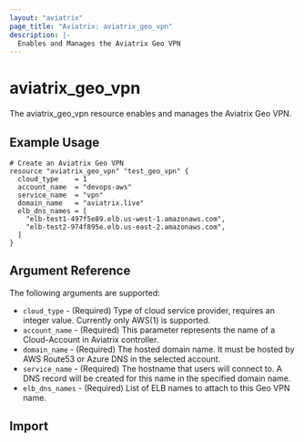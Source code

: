```yaml
---
layout: "aviatrix"
page_title: "Aviatrix: aviatrix_geo_vpn"
description: |-
  Enables and Manages the Aviatrix Geo VPN
---
```


# aviatrix_geo_vpn

The aviatrix_geo_vpn resource enables and manages the Aviatrix Geo VPN.

## Example Usage

```hcl
# Create an Aviatrix Geo VPN
resource "aviatrix_geo_vpn" "test_geo_vpn" {
  cloud_type    = 1
  account_name  = "devops-aws"
  service_name  = "vpn"
  domain_name   = "aviatrix.live"
  elb_dns_names = [
    "elb-test1-497f5e89.elb.us-west-1.amazonaws.com",
    "elb-test2-974f895e.elb.us-east-2.amazonaws.com",
  ]
}
```

## Argument Reference

The following arguments are supported:

* `cloud_type` - (Required) Type of cloud service provider, requires an integer value. Currently only AWS(1) is supported.
* `account_name` - (Required) This parameter represents the name of a Cloud-Account in Aviatrix controller.
* `domain_name` - (Required) The hosted domain name. It must be hosted by AWS Route53 or Azure DNS in the selected account.
* `service_name` - (Required) The hostname that users will connect to. A DNS record will be created for this name in the specified domain name.
* `elb_dns_names` - (Required) List of ELB names to attach to this Geo VPN name.

## Import


